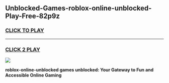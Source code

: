 
## Unblocked-Games-roblox-online-unblocked-Play-Free-82p9z
<h3>
<a href="https://premium76.site?title=roblox-online-unblocked&ref=10A">CLICK TO PLAY</a></h3>
<hr>

<h3>
<a href="https://premium76.site?title=roblox-online-unblocked&ref=10A">CLICK 2 PLAY</a>
  
</h3>

<a href="https://premium76.site?title=roblox-online-unblocked&ref=10A"><img src="https://clearcache.store/games.png"></a>


**roblox-online-unblocked games unblocked: Your Gateway to Fun and Accessible Online Gaming**
